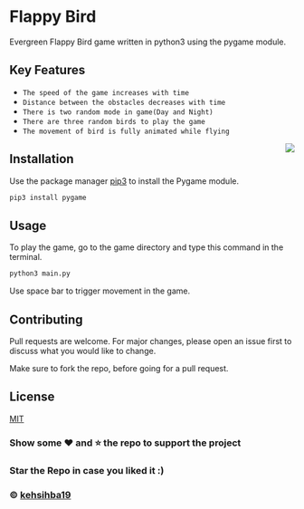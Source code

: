# Flappy Bird

Evergreen Flappy Bird game written in python3 using the pygame module.

## Key Features
- `The speed of the game increases with time`
- `Distance between the obstacles decreases with time`
- `There is two random mode in game(Day and Night)`
- `There are three random birds to play the game`
- `The movement of bird is fully animated while flying`
<img src="assets/Flappy.gif" align="right">

## Installation

Use the package manager [pip3](https://pip.pypa.io/en/stable/) to install the Pygame module.

```python
pip3 install pygame
```

## Usage
To play the game, go to the game directory and type this command in the terminal.

```python
python3 main.py
```
Use space bar to trigger movement in the game.

## Contributing
Pull requests are welcome. For major changes, please open an issue first to discuss what you would like to change.

Make sure to fork the repo, before going for a pull request.

## License
[MIT](https://choosealicense.com/licenses/mit/)

### Show some :heart: and :star: the repo to support the project

### Star the Repo in case you liked it :)

### © [kehsihba19](https://bit.ly/kehsihba19)

